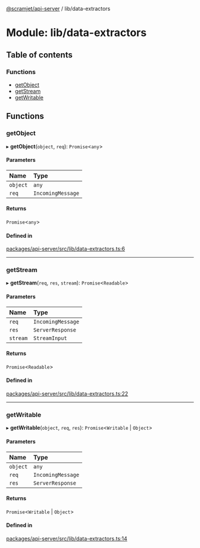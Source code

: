 [@scramjet/api-server](../README.md) / lib/data-extractors

# Module: lib/data-extractors

## Table of contents

### Functions

- [getObject](lib_data_extractors.md#getobject)
- [getStream](lib_data_extractors.md#getstream)
- [getWritable](lib_data_extractors.md#getwritable)

## Functions

### getObject

▸ **getObject**(`object`, `req`): `Promise`<`any`\>

#### Parameters

| Name | Type |
| :------ | :------ |
| `object` | `any` |
| `req` | `IncomingMessage` |

#### Returns

`Promise`<`any`\>

#### Defined in

[packages/api-server/src/lib/data-extractors.ts:6](https://github.com/scramjet-cloud-platform/scramjet-csi-dev/blob/d294535a/packages/api-server/src/lib/data-extractors.ts#L6)

___

### getStream

▸ **getStream**(`req`, `res`, `stream`): `Promise`<`Readable`\>

#### Parameters

| Name | Type |
| :------ | :------ |
| `req` | `IncomingMessage` |
| `res` | `ServerResponse` |
| `stream` | `StreamInput` |

#### Returns

`Promise`<`Readable`\>

#### Defined in

[packages/api-server/src/lib/data-extractors.ts:22](https://github.com/scramjet-cloud-platform/scramjet-csi-dev/blob/d294535a/packages/api-server/src/lib/data-extractors.ts#L22)

___

### getWritable

▸ **getWritable**(`object`, `req`, `res`): `Promise`<`Writable` \| `Object`\>

#### Parameters

| Name | Type |
| :------ | :------ |
| `object` | `any` |
| `req` | `IncomingMessage` |
| `res` | `ServerResponse` |

#### Returns

`Promise`<`Writable` \| `Object`\>

#### Defined in

[packages/api-server/src/lib/data-extractors.ts:14](https://github.com/scramjet-cloud-platform/scramjet-csi-dev/blob/d294535a/packages/api-server/src/lib/data-extractors.ts#L14)
